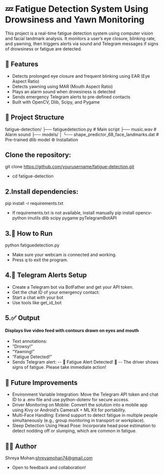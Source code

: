 # 💤 Fatigue Detection System Using Drowsiness and Yawn Monitoring

This project is a real-time fatigue detection system using computer vision and facial landmark analysis. It monitors a user’s eye closure, blinking rate, and yawning, then triggers alerts via sound and Telegram messages if signs of drowsiness or fatigue are detected.

## 🧠 Features

- Detects prolonged eye closure and frequent blinking using EAR (Eye Aspect Ratio)
- Detects yawning using MAR (Mouth Aspect Ratio)
- Plays an alarm sound when drowsiness is detected
- Sends emergency Telegram alerts to pre-defined contacts
- Built with OpenCV, Dlib, Scipy, and Pygame

## 📁 Project Structure

fatigue-detection/
├── fatiguedetection.py                 # Main script
├── music.wav                           # Alarm sound
├── models/
│   └── shape_predictor_68_face_landmarks.dat   # Pre-trained dlib model
⚙️ Installation

## Clone the repository:
git clone https://github.com/yourusername/fatigue-detection.git
- cd fatigue-detection

## 2.Install dependencies:
pip install -r requirements.txt
- If requirements.txt is not available, install manually
pip install opencv-python imutils dlib scipy pygame pyTelegramBotAPI

## 3.🚀 How to Run
python fatiguedetection.py
- Make sure your webcam is connected and working.
- Press q to exit the program.

## 4.📲 Telegram Alerts Setup

- Create a Telegram bot via BotFather and get your API token.
- Get the chat ID of your emergency contact:
- Start a chat with your bot
- Use tools like get_id_bot

## 5.✅ Output

#### Displays live video feed with contours drawn on eyes and mouth

- Text annotations:
- “Drowsy!”
- “Yawning!”
- “Fatigue Detected!”
- Sends Telegram alert:
 -- 🚨 Fatigue Alert Detected! 🚨
-- The driver shows signs of fatigue. Please take immediate action!


 ## 🔮 Future Improvements

- Environment Variable Integration: Move the Telegram API token and chat ID to a .env file and use python-dotenv for secure access.
- Driver Monitoring on Mobile: Convert the solution into a mobile app using Kivy or Android’s CameraX + ML Kit for portability.
- Multi-Face Handling: Extend support to detect fatigue in multiple people simultaneously (e.g., group monitoring in transport or workplace).
- Sleep Detection Using Head Pose: Incorporate head pose estimation to detect nodding off or slumping, which are common in fatigue.

## 🙋‍♀️ Author
Shreya Mohan:shreyamohan74@gmail.com
- Open to feedback and collaboration!

